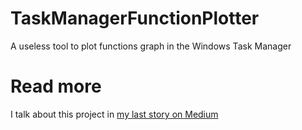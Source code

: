 # TaskManagerFunctionPlotter
A useless tool to plot functions graph in the Windows Task Manager

# Read more
I talk about this project in [my last story on Medium](https://medium.com/@codingwanderer/how-to-code-a-penis-plotter-in-your-task-manager-6a5b7de14495)
